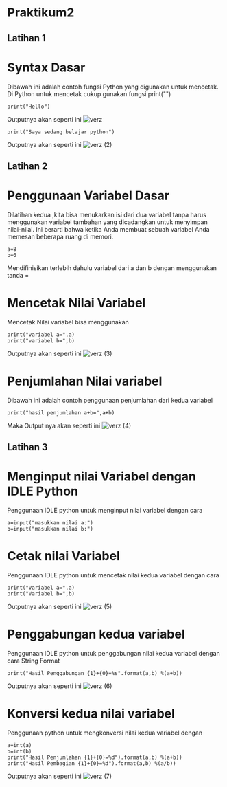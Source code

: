 # Praktikum2
## Latihan 1
# Syntax Dasar
Dibawah ini adalah contoh fungsi Python yang digunakan untuk mencetak. Di Python untuk mencetak cukup gunakan fungsi print("")
```
print("Hello")
```
Outputnya akan seperti ini
![verz](https://user-images.githubusercontent.com/115523263/197544108-7d89dc13-9d54-49ae-b8d3-5f4097f4071c.png)

```
print("Saya sedang belajar python")
```
Outputnya akan seperti ini
![verz (2)](https://user-images.githubusercontent.com/115523263/197544487-4c4ea1dd-ae71-4e20-89c0-010fb9c22adc.PNG)

## Latihan 2
# Penggunaan Variabel Dasar
Dilatihan kedua ,kita bisa menukarkan isi dari dua variabel tanpa harus menggunakan variabel tambahan yang dicadangkan untuk menyimpan nilai-nilai. Ini berarti bahwa ketika Anda membuat sebuah variabel Anda memesan beberapa ruang di memori.
```
a=8
b=6
```
Mendifinisikan terlebih dahulu variabel dari a dan b dengan menggunakan tanda =
# Mencetak Nilai Variabel 
Mencetak Nilai variabel bisa menggunakan 
```
print("variabel a=",a)
print("variabel b=",b)
```
Outputnya akan seperti ini
![verz (3)](https://user-images.githubusercontent.com/115523263/197544844-6b26b469-cb3f-40f9-91e0-9ba976847bac.PNG)

# Penjumlahan Nilai variabel
Dibawah ini adalah contoh penggunaan penjumlahan dari kedua variabel
```
print("hasil penjumlahan a+b=",a+b)
```
Maka Output nya akan seperti ini
![verz (4)](https://user-images.githubusercontent.com/115523263/197545028-49ab2985-c03c-4f46-b506-53c1706a13c8.PNG)

## Latihan 3
# Menginput nilai Variabel dengan IDLE Python
Penggunaan IDLE python untuk menginput nilai variabel dengan cara
```
a=input("masukkan nilai a:")
b=input("masukkan nilai b:")
```
# Cetak nilai Variabel
Penggunaan IDLE python untuk mencetak nilai kedua variabel dengan cara
```
print("Variabel a=",a)
print("Variabel b=",b)
```
Outputnya akan seperti ini
![verz (5)](https://user-images.githubusercontent.com/115523263/197545236-89fb36ac-7159-48e6-bd5e-edb1161be84f.PNG)

# Penggabungan kedua variabel
Penggunaan IDLE python untuk penggabungan nilai kedua variabel dengan cara String Format
```
print("Hasil Penggabungan {1}+{0}=%s".format(a,b) %(a+b))
```
Outputnya akan seperti ini
![verz (6)](https://user-images.githubusercontent.com/115523263/197545373-0cc089e2-fc16-42ab-a3ad-d29a79e4813e.PNG)

# Konversi kedua nilai variabel
Penggunaan python untuk mengkonversi nilai kedua variabel dengan 
```
a=int(a)
b=int(b)
print("Hasil Penjumlahan {1}+{0}=%d").format(a,b) %(a+b))
print("Hasil Pembagian {1}+{0}=%d").format(a,b) %(a/b))
```
Outputnya akan seperti ini 
![verz (7)](https://user-images.githubusercontent.com/115523263/197545470-40ac913b-16fc-4ab3-828f-609b5a5e2570.PNG)

